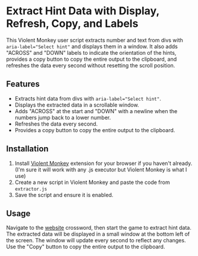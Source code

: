 # Extract Hint Data with Display, Refresh, Copy, and Labels

This Violent Monkey user script extracts number and text from divs with `aria-label="Select hint"` and displays them in a window. It also adds "ACROSS" and "DOWN" labels to indicate the orientation of the hints, provides a copy button to copy the entire output to the clipboard, and refreshes the data every second without resetting the scroll position.

## Features

- Extracts hint data from divs with `aria-label="Select hint"`.
- Displays the extracted data in a scrollable window.
- Adds "ACROSS" at the start and "DOWN" with a newline when the numbers jump back to a lower number.
- Refreshes the data every second.
- Provides a copy button to copy the entire output to the clipboard.

## Installation

1. Install [Violent Monkey](https://violentmonkey.github.io/) extension for your browser if you haven't already. (I'm sure it will work with any .js executor but Violent Monkey is what I use)
2. Create a new script in Violent Monkey and paste the code from `extractor.js`
3. Save the script and ensure it is enabled.

## Usage

Navigate to the [website](https://puzzles.usatoday.com/) crossword, then start the game to extract hint data.
The extracted data will be displayed in a small window at the bottom left of the screen.
The window will update every second to reflect any changes.
Use the "Copy" button to copy the entire output to the clipboard.
